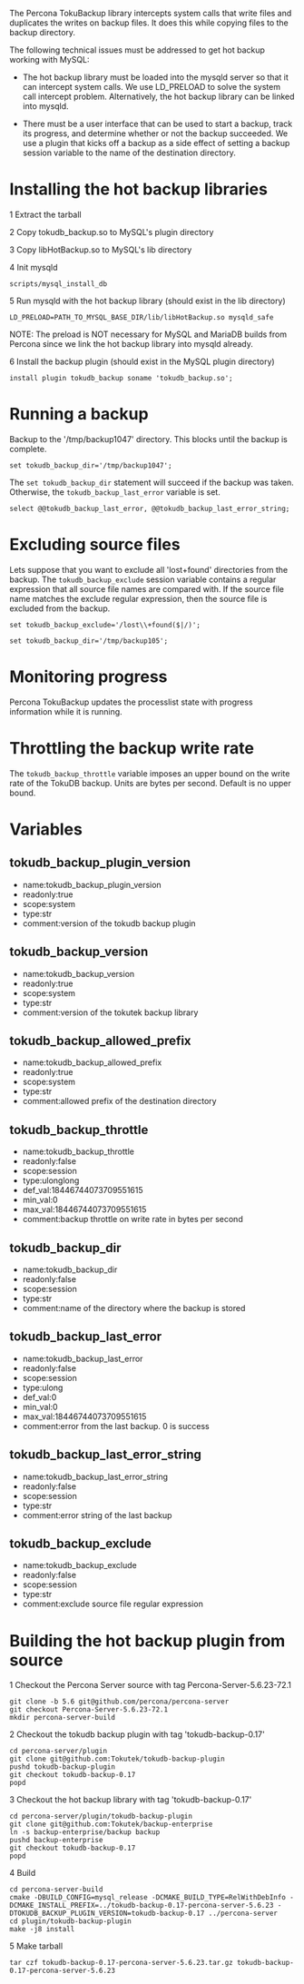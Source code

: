 The Percona TokuBackup library intercepts system calls that write files and duplicates the writes on backup files. It does this while copying files to the backup directory.

The following technical issues must be addressed to get hot backup working with MySQL:

* The hot backup library must be loaded into the mysqld server so that it can intercept system calls.  We use LD_PRELOAD to solve the system call intercept problem.  Alternatively, the hot backup library can be linked into mysqld.

* There must be a user interface that can be used to start a backup, track its progress, and determine whether or not the backup succeeded.  We use a plugin that kicks off a backup as a side effect of setting a backup session variable to the name of the destination directory.

# Installing the hot backup libraries

1 Extract the tarball

2 Copy tokudb_backup.so to MySQL's plugin directory

3 Copy libHotBackup.so to MySQL's lib directory

4 Init mysqld
```
scripts/mysql_install_db
```

5 Run mysqld with the hot backup library (should exist in the lib directory)
```
LD_PRELOAD=PATH_TO_MYSQL_BASE_DIR/lib/libHotBackup.so mysqld_safe
```
NOTE: The preload is NOT necessary for MySQL and MariaDB builds from Percona since we link the hot backup library into mysqld already.

6 Install the backup plugin (should exist in the MySQL plugin directory)
```
install plugin tokudb_backup soname 'tokudb_backup.so';
````

# Running a backup

Backup to the '/tmp/backup1047' directory.  This blocks until the backup is complete.
```
set tokudb_backup_dir='/tmp/backup1047';
```
The ```set tokudb_backup_dir``` statement will succeed if the backup was taken.  Otherwise, the ```tokudb_backup_last_error``` variable is set.

```
select @@tokudb_backup_last_error, @@tokudb_backup_last_error_string;
```

# Excluding source files

Lets suppose that you want to exclude all 'lost+found' directories from the backup.  The ```tokudb_backup_exclude``` session variable contains a regular expression that all source file names are compared with.  If the source file name matches the exclude regular expression, then the source file is excluded from the backup.
```
set tokudb_backup_exclude='/lost\\+found($|/)';
```
```
set tokudb_backup_dir='/tmp/backup105';
```

# Monitoring progress

Percona TokuBackup updates the processlist state with progress information while it is running.

# Throttling the backup write rate

The ```tokudb_backup_throttle``` variable imposes an upper bound on the write rate of the TokuDB backup.  Units are bytes per second.  Default is no upper bound.

# Variables

## tokudb_backup_plugin_version
* name:tokudb_backup_plugin_version
* readonly:true
* scope:system
* type:str
* comment:version of the tokudb backup plugin

## tokudb_backup_version
* name:tokudb_backup_version
* readonly:true
* scope:system
* type:str
* comment:version of the tokutek backup library

## tokudb_backup_allowed_prefix
* name:tokudb_backup_allowed_prefix
* readonly:true
* scope:system
* type:str
* comment:allowed prefix of the destination directory

## tokudb_backup_throttle
* name:tokudb_backup_throttle
* readonly:false
* scope:session
* type:ulonglong
* def_val:18446744073709551615
* min_val:0
* max_val:18446744073709551615
* comment:backup throttle on write rate in bytes per second

## tokudb_backup_dir
* name:tokudb_backup_dir
* readonly:false
* scope:session
* type:str
* comment:name of the directory where the backup is stored

## tokudb_backup_last_error
* name:tokudb_backup_last_error
* readonly:false
* scope:session
* type:ulong
* def_val:0
* min_val:0
* max_val:18446744073709551615
* comment:error from the last backup. 0 is success

## tokudb_backup_last_error_string
* name:tokudb_backup_last_error_string
* readonly:false
* scope:session
* type:str
* comment:error string of the last backup

## tokudb_backup_exclude
* name:tokudb_backup_exclude
* readonly:false
* scope:session
* type:str
* comment:exclude source file regular expression

# Building the hot backup plugin from source

1 Checkout the Percona Server source with tag Percona-Server-5.6.23-72.1
```
git clone -b 5.6 git@github.com/percona/percona-server
git checkout Percona-Server-5.6.23-72.1
mkdir percona-server-build
```

2 Checkout the tokudb backup plugin with tag 'tokudb-backup-0.17'
```
cd percona-server/plugin
git clone git@github.com:Tokutek/tokudb-backup-plugin
pushd tokudb-backup-plugin
git checkout tokudb-backup-0.17
popd
```

3 Checkout the hot backup library with tag 'tokudb-backup-0.17'
```
cd percona-server/plugin/tokudb-backup-plugin
git clone git@github.com:Tokutek/backup-enterprise
ln -s backup-enterprise/backup backup
pushd backup-enterprise
git checkout tokudb-backup-0.17
popd
```

4 Build
```
cd percona-server-build
cmake -DBUILD_CONFIG=mysql_release -DCMAKE_BUILD_TYPE=RelWithDebInfo -DCMAKE_INSTALL_PREFIX=../tokudb-backup-0.17-percona-server-5.6.23 -DTOKUDB_BACKUP_PLUGIN_VERSION=tokudb-backup-0.17 ../percona-server
cd plugin/tokudb-backup-plugin
make -j8 install
```

5 Make tarball
```
tar czf tokudb-backup-0.17-percona-server-5.6.23.tar.gz tokudb-backup-0.17-percona-server-5.6.23
```
